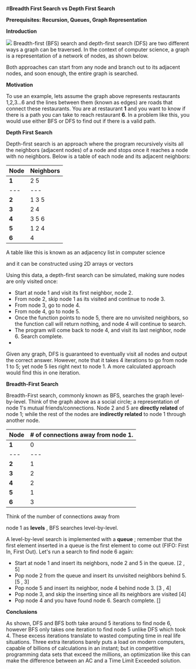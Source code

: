 #**Breadth First Search vs Depth First Search**

**Prerequisites: Recursion, Queues, Graph Representation**

**Introduction**

 ![](RackMultipart20200422-4-hytfpc_html_610487326e0daad3.png) Breadth-first (BFS) search and depth-first search (DFS) are two different ways a graph can be traversed. In the context of computer science, a graph is a representation of a network of nodes, as shown below.

Both approaches can start from any node and branch out to its adjacent nodes, and soon enough, the entire graph is searched.

**Motivation**

To use an example, lets assume the graph above represents restaurants 1,2,3...6 and the lines between them (known as edges) are roads that connect these restaurants. You are at restaurant **1** and you want to know if there is a path you can take to reach restaurant **6**. In a problem like this, you would use either BFS or DFS to find out if there is a valid path.

**Depth First Search**

Depth-first search is an approach where the program recursively visits all the neighbors (adjacent nodes) of a node and stops once it reaches a node with no neighbors. Below is a table of each node and its adjacent neighbors:

| Node | Neighbors |
| --- | --- |
| **1** | 2 5 |
| --- | --- |
| **2** | 1 3 5 |
| **3** | 2 4 |
| **4** | 3 5 6 |
| **5** | 1 2 4 |
| **6** | 4 |

A table like this is known as an adjacency list in computer science

and it can be constructed using 2D arrays or vectors

Using this data, a depth-first search can be simulated, making sure nodes are only visited once:

- Start at node 1 and visit its first neighbor, node 2.
- From node 2, skip node 1 as its visited and continue to node 3.
- From node 3, go to node 4.
- From node 4, go to node 5.
- Once the function points to node 5, there are no unvisited neighbors, so the function call will return nothing, and node 4 will continue to search.
- The program will come back to node 4, and visit its last neighbor, node 6. Search complete.
-

Given any graph, DFS is guaranteed to eventually visit all nodes and output the correct answer. However, note that it takes 4 iterations to go from node 1 to 5; yet node 5 lies right next to node 1. A more calculated approach would find this in one iteration.

**Breadth-First Search**

Breadth-First search, commonly known as BFS, searches the graph level-by-level. Think of the graph above as a social circle; a representation of node 1&#39;s mutual friends/connections. Node 2 and 5 are **directly related** of node 1; while the rest of the nodes are **indirectly related** to node 1 through another node.

| Node | # of connections away from node 1. |
| --- | --- |
| **1** | 0 |
| --- | --- |
| **2** | 1 |
| **3** | 2 |
| **4** | 2 |
| **5** | 1 |
| **6** | 3 |

Think of the number of connections away from

node 1 as **levels** , BFS searches level-by-level.

A level-by-level search is implemented with a **queue** ; remember that the first element inserted in a queue is the first element to come out (FIFO: First In, First Out). Let&#39;s run a search to find node 6 again:

- Start at node 1 and insert its neighbors, node 2 and 5 in the queue. [2 , 5]
- Pop node 2 from the queue and insert its unvisited neighbors behind 5. [5 , 3]
- Pop node 5 and insert its neighbor, node 4 behind node 3. [3 , 4]
- Pop node 3, and skip the inserting since all its neighbors are visited [4]
- Pop node 4 and you have found node 6. Search complete. []

**Conclusions**

As shown, DFS and BFS both take around 5 iterations to find node 6, however BFS only takes one iteration to find node 5 unlike DFS which took 4. These excess iterations translate to wasted computing time in real life situations. Three extra iterations barely puts a load on modern computers, capable of billions of calculations in an instant; but in competitive programming data sets that exceed the millions, an optimization like this can make the difference between an AC and a Time Limit Exceeded solution.
